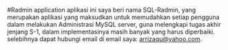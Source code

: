 #Radmin application
aplikasi ini saya beri nama SQL-Radmin, yang merupakan aplikasi yang maksudkan untuk memudahkan setiap pengguna dalam melakukan Administrasi MySQL server, guna melengkapi tugas akhir jenjang S-1, dalam implementasinya masih banyak yang harus diperbaiki. selebihnya dapat hubungi email di email saya: arrizaqu@yahoo.com.
